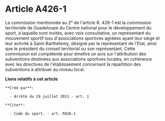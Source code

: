 # Article A426-1

La commission mentionnée au 2° de l'article R. 426-1 est la commission territoriale de Guadeloupe du Centre national pour le
développement du sport, à laquelle sont invités, avec voix consultative, un représentant du mouvement sportif issu
d'associations sportives agréées ayant leur siège et leur activité à Saint-Barthélemy, désigné par le représentant de l'Etat,
ainsi que le président du conseil territorial ou son représentant. Cette commission est compétente pour émettre un avis sur
l'attribution des subventions destinées aux associations sportives locales, en cohérence avec les directives de
l'établissement concernant la répartition des subventions à attribuer au niveau local.

**Liens relatifs à cet article**

	**Créé par**:

	  - Arrêté du 29 juillet 2011 - art. 1

	**Cite**:

	  - Code du sport. - art. R426-1
